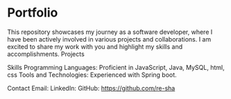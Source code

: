 # Portfolio

This repository showcases my journey as a software developer, where I have been actively involved in various projects and collaborations. I am excited to share my work with you and highlight my skills and accomplishments.
Projects

Skills
Programming Languages: Proficient in JavaScript, Java, MySQL, html, css
Tools and Technologies: Experienced with Spring boot.

Contact
Email:
LinkedIn: 
GitHub: https://github.com/re-sha

